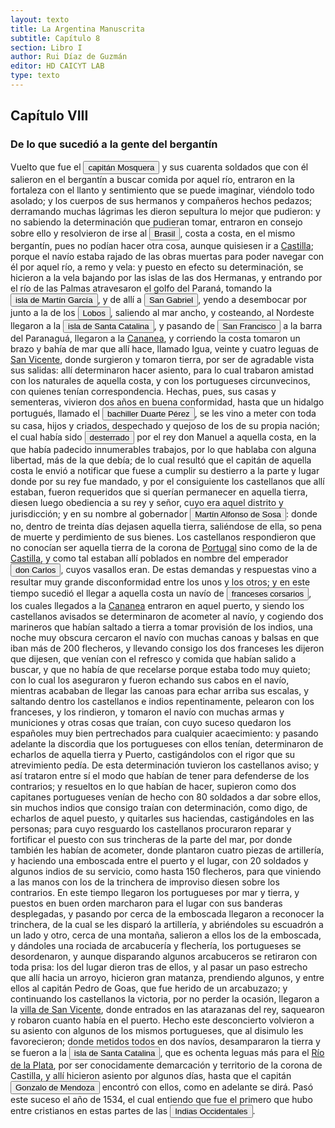 ```yaml
---
layout: texto
title: La Argentina Manuscrita
subtitle: Capítulo 8
section: Libro I
author: Rui Díaz de Guzmán
editor: HD CAICYT LAB
type: texto
---
```


## Capítulo VIII

### De lo que sucedió a la gente del bergantín


Vuelto que fue el <button class="balloon" data-balloon-pos="up" data-balloon-length="large" data-balloon="Ruiz García Mosquera">capitán Mosquera</button> y sus cuarenta soldados que con él salieron en el bergantín a buscar comida por aquel río, entraron en la fortaleza con el llanto y sentimiento que se puede imaginar, viéndolo todo asolado; y los cuerpos de sus hermanos y compañeros hechos pedazos; derramando muchas lágrimas les dieron sepultura lo mejor que pudieron: y no sabiendo la determinación que pudieran tomar, entraron en consejo sobre ello y resolvieron de irse al <a href="https://recogito.pelagios.org/document/wzqxhk0h3vpikm/part/1/edit#bf751c4a-d4e0-438a-b37f-c8a7db6d9395" target="_blank"><button class="balloon" data-balloon-pos="up" data-balloon-length="large" data-balloon="La costa de lo que hoy es territorio brasileño fue el primer punto al que llegaron los europeos en América del Sur. La primera expedición que exploró la región fue un desprendimiento de la flota portuguesa que Vasco da Gama (c. 1460-1524) llevaba hacia oriente. Las naves dirigidas por Pedro Álvarez de Cabral (1467-1520) se alejaron excesivamente de la costa de África y terminaron en el extremo sur de actual territorio del Estado de Bahía, en que el permanecieron entre abril y mayo del año 1500. Los portugueses establecieron en la costa precarias feitorias para comerciar verzino o palo brasil con los nativos de las sociedades tupí y guaraní nativas. Recién en 1530 la corona brasileña tomaría acciones decididas para organizar la ocupación portuguesa y las actividades de explotación, cuando instaura el régimen de capitanías hereditarias que estructuraría el establecimiento colonial lusitano en brasil. Bibliografía: Johnson, H. B., &quot;Portuguese Settlement, 1500-1580&quot;, en Bethell, Leslie (ed.), Colonial Brazil, Cambridge, Cambridge University Press, 1987, pp. 1-38; Abulafia, David, El descubrimiento de la humanidad. Encuentros atlánticos en la era de Colón, Barcelona, Crítica, 2009 [2008]; Metcalf, Alida C., Go-Betweens and the Colonization of Brazil, 1500-1600, Austin, University of Texas Press, 2005; Vaz de Caminha, Pêro, Carta del descubrimiento del Brasil, Barcelona, Acantilado, 2009.">Brasil</button></a>, costa a costa, en el mismo bergantín, pues no podían hacer otra cosa, aunque quisiesen ir a <a href="https://recogito.pelagios.org/document/wzqxhk0h3vpikm/part/1/edit#e97992e9-2ca4-4346-941e-7ed5abab52a9" target="_blank">Castilla</a>; porque el navío estaba rajado de las obras muertas para poder navegar con él por aquel río, a remo y vela: y puesto en efecto su determinación, se hicieron a la vela bajando por las islas de las dos Hermanas, y entrando por el río de las Palmas atravesaron el golfo del Paraná, tomando la <button class="balloon" data-balloon-pos="up" data-balloon-length="large" data-balloon="La isla del mismo nombre en el Río de la Plata.">isla de Martín García</button>, y de allí a <a href="https://recogito.pelagios.org/document/wzqxhk0h3vpikm/part/1/edit#456c0c27-c2e5-4713-9a10-91b8c1f47732" target="_blank"><button class="balloon" data-balloon-pos="up" data-balloon-length="large" data-balloon="Isla del mismo nombre en la costa uruguaya frente a Colonia.. Isla de San Gabriel en el Río de la Plata.">San Gabriel</button></a>, yendo a desembocar por junto a la de los <button class="balloon" data-balloon-pos="up" data-balloon-length="large" data-balloon="Se refiere a la isla que se encunetra al sureste de Punta del Este en Uruguay. Esta isla resultaba clave, por su colonia de lobos marinos, para el abstecimiento de los barcos que salían o entraban al Río de la Plata en su exploración temprana.">Lobos</button>, saliendo al mar ancho, y costeando, al Nordeste llegaron a la <a href="https://recogito.pelagios.org/document/wzqxhk0h3vpikm/part/1/edit#dfe67bf4-eabe-4969-b2be-5ee292936076" target="_blank"><button class="balloon" data-balloon-pos="up" data-balloon-length="large" data-balloon="Es la isla que alberga actualmente a la ciudad de Florianópolis, sobre la costa del estado de Santa Catalina. La isla fue bautizada con su nombre moderno por Sebastián Caboto, que realizó allí una larga parada de reabastecimiento de su armada antes de adentrarse a explorar el Río de la Plata.">isla de Santa Catalina</button></a>, y pasando de <button class="balloon" data-balloon-pos="up" data-balloon-length="large" data-balloon="En este caso, parecería referir a un río próximo a la isla de Santa Catalina y Cananea.">San Francisco</button> a la barra del Paranaguá, llegaron a la <a href="https://recogito.pelagios.org/document/wzqxhk0h3vpikm/part/1/edit#67f6cd28-a80f-43f9-8381-8ac9523aad19" target="_blank">Cananea</a>, y corriendo la costa tomaron un brazo y bahía de mar que allí hace, llamado Igua, veinte y cuatro leguas de <a href="https://recogito.pelagios.org/document/wzqxhk0h3vpikm/part/1/edit#636afc46-37d3-430d-83fe-f7fa1eeafbb2" target="_blank">San Vicente</a>, donde surgieron y tomaron tierra, por ser de agradable vista sus salidas: allí determinaron hacer asiento, para lo cual trabaron amistad con los naturales de aquella costa, y con los portugueses circunvecinos, con quienes tenían correspondencia. Hechas, pues, sus casas y sementeras, vivieron dos años en buena conformidad, hasta que un hidalgo portugués, llamado el <button class="balloon" data-balloon-pos="up" data-balloon-length="large" data-balloon="El famoso bachiller de Cananea, un personaje muy importante de la temprana exploración, conquista y colonización del Sur de Brasil. El Bachiller ya estaba instalado en la zona de Cananea desde principios del siglo XVI. Por supuesto el relato del encuentro del Bachiller con los sobreviviente de la historia de Lucía Miranda es ficcional. Bibliografía: Avonto, Luigi, &quot;El Bachiller de la Cananea, un misterioso 'Rey Blanco' en los albores del Brasil&quot;, en Humanidades: Revista de la Universidad de Montevideo, Año 1, núm 1, 2001, pp. 103-122; Metcalf, Alida C., Go-Betweens and the Colonization of Brazil, 1500-1600, Austin, University of Texas Press, 2005">bachiller Duarte Pérez</button>, se les vino a meter con toda su casa, hijos y criados, despechado y quejoso de los de su propia nación; el cual había sido <button class="balloon" data-balloon-pos="up" data-balloon-length="large" data-balloon="El Bachiller de Cananea seguramente era un degredado, un prisionero protugués que a cambio del perdón real decidía ir a vivir entre los nativos de las áreas de instalación y comercio portugués con el fin de fomentar los intercambios entre ambas partes.">desterrado</button> por el rey don Manuel a aquella costa, en la que había padecido innumerables trabajos, por lo que hablaba con alguna libertad, más de la que debía; de lo cual resultó que el capitán de aquella costa le envió a notificar que fuese a cumplir su destierro a la parte y lugar donde por su rey fue mandado, y por el consiguiente los castellanos que allí estaban, fueron requeridos que si querían permanecer en aquella tierra, diesen luego obediencia a su rey y señor, cuyo era aquel distrito y jurisdicción; y en su nombre al gobernador <button class="balloon" data-balloon-pos="up" data-balloon-length="large" data-balloon="Martim Afonso de Sousa (Vila Viçosa, 1500 - Lisboa, 21 de julio de 1571), fue un noble, marino y militar portugués, recordado por haber participado en la primera expedición colonizadora de Brasil y por haber sido gobernador de la India portuguesa (1542-1545).">Martín Alfonso de Sosa</button>: donde no, dentro de treinta días dejasen aquella tierra, saliéndose de ella, so pena de muerte y perdimiento de sus bienes. Los castellanos respondieron que no conocían ser aquella tierra de la corona de <a href="https://recogito.pelagios.org/document/wzqxhk0h3vpikm/part/1/edit#788b9e91-1c4e-4042-8ef0-665479eed950" target="_blank">Portugal</a> sino como de la de <a href="https://recogito.pelagios.org/document/wzqxhk0h3vpikm/part/1/edit#70771bb9-f415-4e1b-aaf2-28ed1d21015e" target="_blank">Castilla</a>, y como tal estaban allí poblados en nombre del emperador <button class="balloon" data-balloon-pos="up" data-balloon-length="large" data-balloon="Carlos I de España, V de Alemania (1500-1558) fue rey de España entre 1516 y 1558 y Emperador de Alemancia entre 1520-1558. Heredó y consolidó un amplio conjunto territorial dinástico que incluía territorios en España, Italia, los Países Bajos y Alemania.">don Carlos</button>, cuyos vasallos eran. De estas demandas y respuestas vino a resultar muy grande disconformidad entre los unos y los otros; y en este tiempo sucedió el llegar a aquella costa un navío de <button class="balloon" data-balloon-pos="up" data-balloon-length="large" data-balloon="Los franceses eran frecuentes merodeadores de la costa brasileña, interesados en principio en acopiar palo brasil. En la segunda mitad del siglo XVI intentarían una instalación colonial en la zona de la Bahía de Guanabara a la que denominaron Francia Antártica. Bibliografía: Martínez, Carolina, &quot;Tras las huellas de una singular experiencia colonial: la Francia Antártica en los orígenes de la modernidad temprana europea&quot;, en Gandini, María Juliana; López Palmero, Malena; Martínez, Carolina; Paredes, Rogelio C., Fragmentos Imperiales. Textos e imágenes de los imperios coloniales en América. Siglos XVI-XVIII, Buenos Aires, Biblos, 2013, pp. 47-68; Metcalf, Alida C., Go-Betweens and the Colonization of Brazil, 1500-1600, Austin, University of Texas Press, 2005.">franceses corsarios</button>, los cuales llegados a la <a href="https://recogito.pelagios.org/document/wzqxhk0h3vpikm/part/1/edit#c645c581-86c6-40f5-9c39-6b49235327e5" target="_blank">Cananea</a> entraron en aquel puerto, y siendo los castellanos avisados se determinaron de acometer al navío, y cogiendo dos marineros que habían saltado a tierra a tomar provisión de los indios, una noche muy obscura cercaron el navío con muchas canoas y balsas en que iban más de 200 flecheros, y llevando consigo los dos franceses les dijeron que dijesen, que venían con el refresco y comida que habían salido a buscar, y que no había de que recelarse porque estaba todo muy quieto; con lo cual los aseguraron y fueron echando sus cabos en el navío, mientras acababan de llegar las canoas para echar arriba sus escalas, y saltando dentro los castellanos e indios repentinamente, pelearon con los franceses, y los rindieron, y tomaron el navío con muchas armas y municiones y otras cosas que traían, con cuyo suceso quedaron los españoles muy bien pertrechados para cualquier acaecimiento: y pasando adelante la discordia que los portugueses con ellos tenían, determinaron de echarlos de aquella tierra y Puerto, castigándolos con el rigor que su atrevimiento pedía. De esta determinación tuvieron los castellanos aviso; y así trataron entre sí el modo que habían de tener para defenderse de los contrarios; y resueltos en lo que habían de hacer, supieron como dos capitanes portugueses venían de hecho con 80 soldados a dar sobre ellos, sin muchos indios que consigo traían con determinación, como digo, de echarlos de aquel puesto, y quitarles sus haciendas, castigándoles en las personas; para cuyo resguardo los castellanos procuraron reparar y fortificar el puesto con sus trincheras de la parte del mar, por donde también les habían de acometer, donde plantaron cuatro piezas de artillería, y haciendo una emboscada entre el puerto y el lugar, con 20 soldados y algunos indios de su servicio, como hasta 150 flecheros, para que viniendo a las manos con los de la trinchera de improviso diesen sobre los contrarios. En este tiempo llegaron los portugueses por mar y tierra, y puestos en buen orden marcharon para el lugar con sus banderas desplegadas, y pasando por cerca de la emboscada llegaron a reconocer la trinchera, de la cual se les disparó la artillería, y abriéndoles su escuadrón a un lado y otro, cerca de una montaña, salieron a ellos los de la emboscada, y dándoles una rociada de arcabucería y flechería, los portugueses se desordenaron, y aunque disparando algunos arcabuceros se retiraron con toda prisa: los del lugar dieron tras de ellos, y al pasar un paso estrecho que allí hacia un arroyo, hicieron gran matanza, prendiendo algunos, y entre ellos al capitán Pedro de Goas, que fue herido de un arcabuzazo; y continuando los castellanos la victoria, por no perder la ocasión, llegaron a la <a href="https://recogito.pelagios.org/document/wzqxhk0h3vpikm/part/1/edit#c4e35498-3947-4143-bbfb-c683ce0903c3" target="_blank">villa de San Vicente</a>, donde entrados en las atarazanas del rey, saquearon y robaron cuanto había en el puerto. Hecho este desconcierto volvieron a su asiento con algunos de los mismos portugueses, que al disimulo les favorecieron; donde metidos todos en dos navíos, desampararon la tierra y se fueron a la <a href="https://recogito.pelagios.org/document/wzqxhk0h3vpikm/part/1/edit#77fa07d5-ca98-4fe6-84d1-93bc1ce558fd" target="_blank"><button class="balloon" data-balloon-pos="up" data-balloon-length="large" data-balloon="Es la isla que alberga actualmente a la ciudad de Florianópolis, sobre la costa del estado de Santa Catalina. La isla fue bautizada con su nombre moderno por Sebastián Caboto, que realizó allí una larga parada de reabastecimiento de su armada antes de adentrarse a explorar el Río de la Plata.">isla de Santa Catalina</button></a>, que es ochenta leguas más para el <a href="https://recogito.pelagios.org/document/wzqxhk0h3vpikm/part/1/edit#5770207e-49d5-408f-8254-a981c943f767" target="_blank">Río de la Plata</a>, por ser conocidamente demarcación y territorio de la corona de Castilla, y allí hicieron asiento por algunos días, hasta que el capitán <button class="balloon" data-balloon-pos="up" data-balloon-length="large" data-balloon="Gonzalo de Mendoza (m. 1558) fue un destacado capitán de la armada de Pedro de Mendoza y luego de la conqusita del Río de la Plata y Paraguay. Realizó varios viajes desde le puerto de Buenos Aires a la costa de Brasil con la intención de obtener bastimentos y trajo consigo varios náufragos y lenguas instalados en el Brasil. Ya en el Paraguay, fue uno de los primeros capitanes españoles en emparentarse con los caciques carios de las cercanías de Asunción. Ocupó importantes cargos políticos y militares bajo los gobiernos de Domingo de Irala y Álvar Núñez Cabeza de Vaca, actuando como teniente de gobernador y como gobernador interino. Bibliografía: Lafuente Machain, Ricardo, Conquistadores del Río de la Plata, Buenos Aires, Amorrurtu, 1937.">Gonzalo de Mendoza</button> encontró con ellos, como en adelante se dirá. Pasó este suceso el año de 1534, el cual entiendo que fue el primero que hubo entre cristianos en estas partes de las <button class="balloon" data-balloon-pos="up" data-balloon-length="large" data-balloon="Las Indias Occidentales se refiere, comúnmente, a las islas del Caribe denominadas Antillas y Bahamas. La aplicación de Indias Occidentales a esta región es, según la RAE, &quot;admisible siempre que no haya posible confusión con la denominación tradicional de todo el continente&quot;, aunque precisa que es uso influido por la denominación inglesa West Indies. Por tanto, originalmente se aplicó a América, aunque con este valor es un arcaísmo.Tradicionalmente, el nombre fue dado a las posesiones europeas en los nuevos territorios descubiertos y por descubrir en América, y que se dio inicio con la llegada de Cristóbal Colón en el siglo XV, quien por otro lado desconocía que en su viaje de circunnavegación había llegado a un Nuevo Mundo, en lugar de a las Indias. De aquí deriva el título de Rey de las Islas y Tierra Firme del mar Océano que por tradición histórica está vinculado a la monarquía española.Con la exploración y la cartografía del Nuevo Mundo por España, las más alejadas costas de Asia fueron llamadas &quot;Indias Orientales&quot; para distinguirlos de las nuevas tierras descubiertas más próximas al oeste, y que se denominaron Indias Occidentales. Las exploraciones y los estudios de cartografía extendieron la denominación de América en Europa para designar popularmente las nuevas tierras descubiertas.">Indias Occidentales</button>.